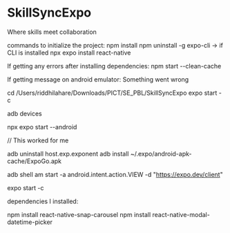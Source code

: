 # SkillSyncExpo
Where skills meet collaboration

commands to initialize the project:
    npm install
    npm uninstall -g expo-cli  -> if CLI is installed
    npx expo install react-native

If getting any errors after installing dependencies:
    npm start --clean-cache


If getting message on android emulator: Something went wrong
    
cd /Users/riddhilahare/Downloads/PICT/SE_PBL/SkillSyncExpo
expo start -c

adb devices

npx expo start --android

// This worked for me

adb uninstall host.exp.exponent
adb install ~/.expo/android-apk-cache/ExpoGo.apk

adb shell am start -a android.intent.action.VIEW -d "https://expo.dev/client"

expo start -c


dependencies I installed:

npm install react-native-snap-carousel
npm install react-native-modal-datetime-picker
